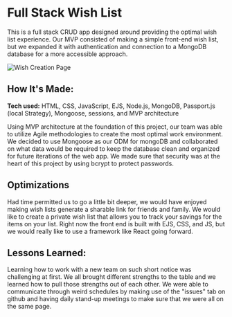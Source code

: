 # Full Stack Wish List
This is a full stack CRUD app designed around providing the optimal wish list experience. Our MVP consisted of making a simple front-end wish list, but we expanded it with authentication and connection to a MongoDB database for a more accessible approach. 

![Wish Creation Page](https://user-images.githubusercontent.com/97214996/188736535-692ee0b3-72a7-4824-b635-165edee63598.png)

## How It's Made:

**Tech used:** HTML, CSS, JavaScript, EJS, Node.js, MongoDB, Passport.js (local Strategy), Mongoose, sessions, and MVP architecture

Using MVP architecture at the foundation of this project, our team was able to utilize Agile methodologies to create the most optimal work environment. We decided to use Mongoose as our ODM for mongoDB and collaborated on what data would be required to keep the database clean and organized for future iterations of the web app. We made sure that security was at the heart of this project by using bcrypt to protect passwords.  

## Optimizations

Had time permitted us to go a little bit deeper, we would have enjoyed making wish lists generate a sharable link for friends and family. We would like to create a private wish list that allows you to track your savings for the items on your list. Right now the front end is built with EJS, CSS, and JS, but we would really like to use a framework like React going forward. 

## Lessons Learned:

Learning how to work with a new team on such short notice was challenging at first. We all brought different strengths to the table and we learned how to pull those strengths out of each other. We were able to communicate through weird schedules by making use of the "issues" tab on github and having daily stand-up meetings to make sure that we were all on the same page. 

